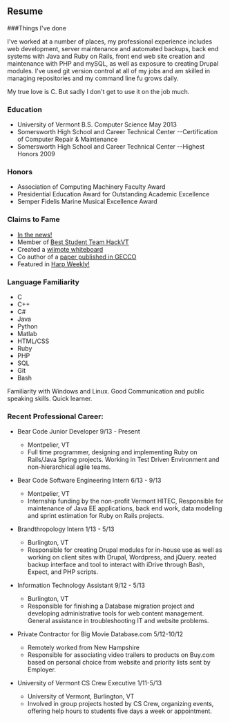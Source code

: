 
Resume
-----------------------------------------------------------------------

###Things I've done

I've worked at a number of places, my professional experience includes
web development, server maintenance and automated backups, back end
systems with Java and Ruby on Rails, front end web site creation and
maintenance with PHP and mySQL, as well as exposure to creating Drupal
modules. I've used git version control at all of my jobs and am skilled
in managing repositories and my command line fu grows daily.

My true love is C. But sadly I don't get to use it on the job much.

### Education

- University of Vermont B.S. Computer Science  May 2013
- Somersworth High School and Career Technical Center --Certification of
  Computer Repair & Maintenance
- Somersworth High School and Career Technical Center --Highest Honors
  2009


### Honors


- Association of Computing Machinery Faculty Award
- Presidential Education Award for Outstanding Academic Excellence
- Semper Fidelis Marine Musical Excellence Award


### Claims to Fame


- [In the news!]
- Member of [Best Student Team HackVT]
- Created a [wiimote whiteboard]
- Co author of a [paper published in GECCO]
- Featured in [Harp Weekly!]
  


### Language Familiarity

- C
- C++
- C#
- Java
- Python
- Matlab
- HTML/CSS
- Ruby
- PHP
- SQL
- Git
- Bash


Familiarity with Windows and Linux. Good Communication and public
speaking skills. Quick learner. 

### Recent Professional Career:

- Bear Code Junior Developer 9/13 - Present
	- Montpelier, VT
	- Full time programmer, designing and implementing Ruby on Rails/Java Spring 
	  projects. Working in Test Driven Environment and non-hierarchical agile teams.

- Bear Code Software Engineering Intern 6/13 - 9/13
	- Montpelier, VT
	- Internship funding by the non-profit Vermont HITEC,
	  Responsible for maintenance of Java EE applications,
	  back end work, data modeling and sprint estimation for Ruby on Rails
      projects.
	
- Brandthropology Intern 1/13 - 5/13
	- Burlington, VT
	- Responsible for creating Drupal modules for in-house
	  use as well as working on client sites with Drupal, Wordpress, and
      jQuery. reated backup interface and tool to interact with iDrive through
      Bash, Expect, and PHP scripts.
	
- Information Technology Assistant 9/12 - 5/13
	- Burlington, VT
	- Responsible for finishing a Database migration project
	  and developing administrative tools for web content
	  management. General assistance in troubleshooting IT and website
	  problems.
	
- Private Contractor for Big Movie Database.com 5/12-10/12
	- Remotely worked from New Hampshire
	- Responsible for associating video trailers to products
	  on Buy.com based on personal choice from website and
	  priority lists sent by Employer.
	
- University of Vermont CS Crew Executive 1/11-5/13
	- University of Vermont, Burlington, VT
	- Involved in group projects hosted by CS Crew,
	  organizing events, offering help hours to students
	  five days a week or appointment.
	


[In the news!]:http://www.wptz.com/news/vermont-new-york/burlington/Coders-designers-hack-for-change/-/8869880/20394732/-/13wdolaz/-/index.html
[Best Student Team HackVT]:http://www.uvm.edu/~cems/?Page=news&storyID=14716&category=cems
[paper published in GECCO]:http://www.sigevo.org/gecco-2012/papers-accepted.html
[wiimote whiteboard]:http://www.youtube.com/watch?v=VwhGGChEUHg
[projects page]:projects.html
[Harp Weekly!]:http://harpjs.com/blog/harp-weekly-2013-11-17

[Home]:/index.html
[Github]:https://github.com/EJEHardenberg
[Blog]:/blog
[Projects]:/projects
[Resume]:/resume
